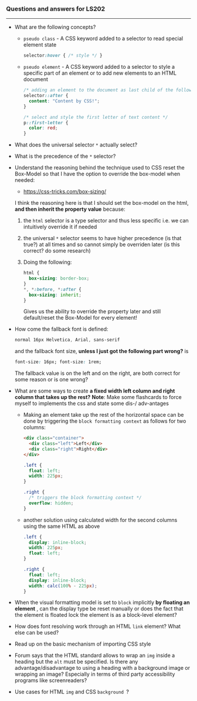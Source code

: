 ### Questions and answers for LS202

---

- What are the following concepts?

  - `pseudo class`  -  A CSS keyword added to a selector to read special element state

    ```css
    selector:hover { /* style */ }
    ```

  - `pseudo element`  -  A CSS keyword added to a selector to style a specific part of an element or to 
        add new elements to an HTML document

    ```css
    /* adding an element to the document as last child of the following selector */
    selector::after {
      content: "Content by CSS!";
    }
    
    /* select and style the first letter of text content */
    p::first-letter {
      color: red;
    }
    ```

- What does the universal selector `*` actually select?

- What is the precedence of the `*` selector?

- Understand the reasoning behind the technique used to CSS reset the Box-Model so that I have the option to override the box-model when needed:

  - https://css-tricks.com/box-sizing/

  I think the reasoning here is that I should set the box-model on the html, **and then inherit the property value** because:

  1. the `html` selector is a type selector and thus less specific i.e. we can intuitively override it if needed

  2. the universal `*` selector seems to have higher precedence (is that true?) at all times and so cannot simply be overriden later (is this correct? do some research)

  3. Doing the following:

     ```css
     html {
       box-sizing: border-box;
     }
     *, *:before, *:after {
       box-sizing: inherit;
     }
     ```

     Gives us the ability to override the property later and still default/reset the Box-Model for every element! 

- How come the fallback font is defined:

  ```css
  normal 16px Helvetica, Arial, sans-serif
  ```

  and the fallback font size, **unless I just got the following part wrong?** is

  ```css
  font-size: 16px; font-size: 1rem;
  ```

  The fallback value is on the left and on the right, are both correct for some reason or is one wrong?

- What are some ways to create **a fixed width left column and right column that takes up the rest?**
  **Note**: Make some flashcards to force myself to implements the css and state some dis-/ adv-antages

  - Making an element take up the rest of the horizontal space can be done by triggering the `block formatting context` as follows for two columns:

    ```html
    <div class="container">
      <div class="left">Left</div>
      <div class="right">Right</div>
    </div>
    ```


    ```css
    .left {
      float: left;
      width: 225px;
    }
    
    .right {
      /* triggers the block formatting context */
      overflow: hidden;
    }
    ```

  - another solution using calculated width for the second columns using the same HTML as above

    ```css
    .left {
      display: inline-block;
      width: 225px;
      float: left;
    }
    
    .right {
      float: left;
      display: inline-block;
      width: calc(100% - 225px);
    }
    ```

- When the visual formatting model is set to `block` implicitly **by floating an  element** , can the display type be reset manually or does the fact that the element is floated lock the element is as a block-level element?

- How does font resolving work through an HTML  `link` element? What else can be used?

- Read up on the basic mechanism of importing CSS style

- Forum says that the HTML standard allows to wrap an `img` inside a heading but the `alt` must be specified.
  Is there any advantage/disadvantage to using a heading with a background image or wrapping an image? Especially in terms of third party accessibility programs like screenreaders?
  
- Use cases for HTML `img` and CSS `background `?